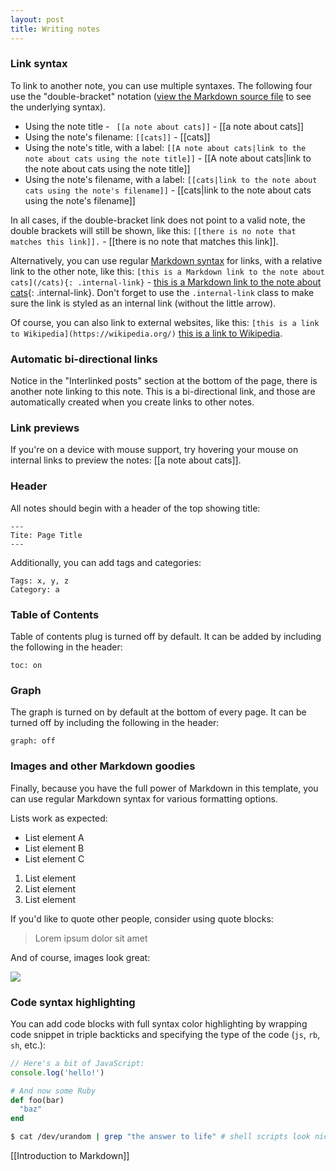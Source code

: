 ```yaml
---
layout: post
title: Writing notes
---
```


### Link syntax

To link to another note, you can use multiple syntaxes. The following four use the "double-bracket" notation ([view the Markdown source file](https://github.com/maximevaillancourt/digital-garden-jekyll-template/blob/master/_notes/your-first-note.md#link-syntax) to see the underlying syntax).

- Using the note title - ``` [[a note about cats]]``` - [[a note about cats]]
- Using the note's filename: ```[[cats]]``` - [[cats]]
- Using the note's title, with a label: ```[[A note about cats|link to the note about cats using the note title]]``` - [[A note about cats|link to the note about cats using the note title]]
- Using the note's filename, with a label: ```[[cats|link to the note about cats using the note's filename]]``` - [[cats|link to the note about cats using the note's filename]]

In all cases, if the double-bracket link does not point to a valid note, the double brackets will still be shown, like this: ```[[there is no note that matches this link]].``` - [[there is no note that matches this link]].

Alternatively, you can use regular [Markdown syntax](https://www.markdownguide.org/getting-started/) for links, with a relative link to the other note, like this: ```[this is a Markdown link to the note about cats](/cats){: .internal-link}``` - [this is a Markdown link to the note about cats](/cats){: .internal-link}. Don't forget to use the `.internal-link` class to make sure the link is styled as an internal link (without the little arrow).

Of course, you can also link to external websites, like this: ```[this is a link to Wikipedia](https://wikipedia.org/)``` [this is a link to Wikipedia](https://wikipedia.org/).

### Automatic bi-directional links

Notice in the "Interlinked posts" section at the bottom of the page, there is another note linking to this note. This is a bi-directional link, and those are automatically created when you create links to other notes.

### Link previews

If you're on a device with mouse support, try hovering your mouse on internal links to preview the notes: [[a note about cats]].

### Header

All notes should begin with a header of the top showing title:
```
---
Tite: Page Title
---
```

Additionally, you can add tags and categories:
```
Tags: x, y, z
Category: a
```

### Table of Contents

Table of contents plug is turned off by default. It can be added by including the following in the header:
```
toc: on
```

### Graph

The graph is turned on by default at the bottom of every page. It can be turned off by including the following in the header:
```
graph: off
```

### Images and other Markdown goodies

Finally, because you have the full power of Markdown in this template, you can use regular Markdown syntax for various formatting options.

Lists work as expected:

- List element A
- List element B
- List element C

1. List element
2. List element
3. List element

If you'd like to quote other people, consider using quote blocks:

> Lorem ipsum dolor sit amet

And of course, images look great:

<img src="/assets/image.jpg"/>

### Code syntax highlighting

You can add code blocks with full syntax color highlighting by wrapping code snippet in triple backticks and specifying the type of the code (`js`, `rb`, `sh`, etc.):

```js
// Here's a bit of JavaScript:
console.log('hello!')
```

```rb
# And now some Ruby
def foo(bar)
  "baz"
end
```

```sh
$ cat /dev/urandom | grep "the answer to life" # shell scripts look nice too
```

[[Introduction to Markdown]]